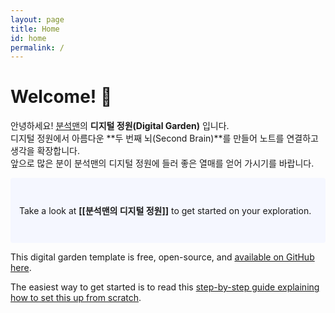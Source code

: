 ```yaml
---
layout: page
title: Home
id: home
permalink: /
---
```


# Welcome! 🌱

안녕하세요! [분석맨](https://kr.analysisman.com/)의 **디지털 정원(Digital Garden)** 입니다.<br>
디지털 정원에서 아름다운 **두 번째 뇌(Second Brain)**를 만들어 노트를 연결하고 생각을 확장합니다.<br>
앞으로 많은 분이 분석맨의 디지털 정원에 들러 좋은 열매를 얻어 가시기를 바랍니다.
<br>

<p style="padding: 3em 1em; background: #f5f7ff; border-radius: 4px;">
  Take a look at <span style="font-weight: bold">[[분석맨의 디지털 정원]]</span> to get started on your exploration.
</p>

This digital garden template is free, open-source, and [available on GitHub here](https://github.com/maximevaillancourt/digital-garden-jekyll-template).

The easiest way to get started is to read this [step-by-step guide explaining how to set this up from scratch](https://maximevaillancourt.com/blog/setting-up-your-own-digital-garden-with-jekyll).

<style>
  .wrapper {
    max-width: 46em;
  }
</style>
